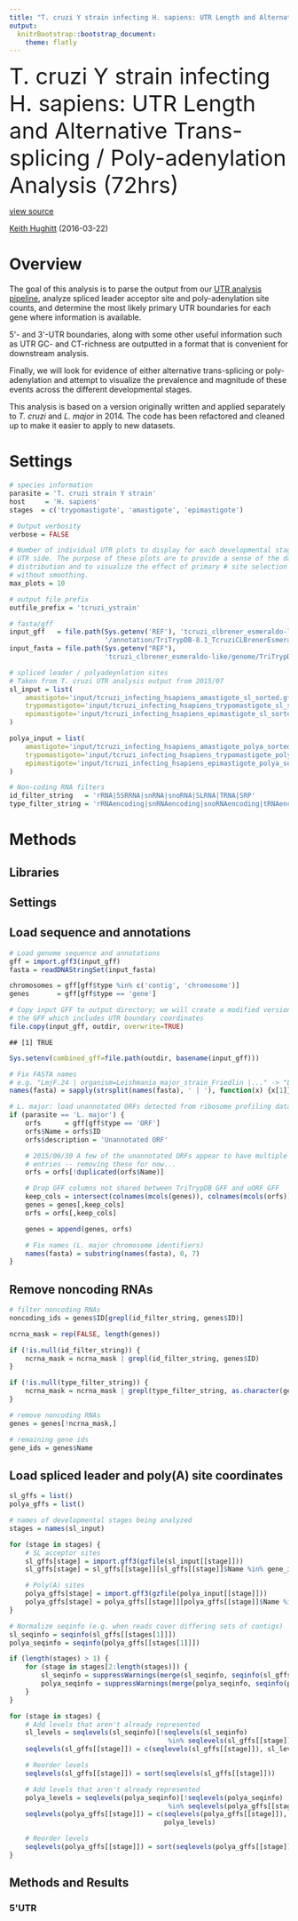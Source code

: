 ```yaml
---
title: "T. cruzi Y strain infecting H. sapiens: UTR Length and Alternative Trans-splicing / Poly-adenylation Analysis (72hrs)"
output:
  knitrBootstrap::bootstrap_document:
    theme: flatly
---
```




<div style='font-size:40px;'>T. cruzi Y strain infecting H. sapiens: UTR Length and Alternative Trans-splicing / Poly-adenylation Analysis (72hrs)</div>

[view source](README.rmd)

<a href='mailto:khughitt@umd.edu'>Keith Hughitt</a> (<time>2016-03-22</time>)

Overview
========

The goal of this analysis is to parse the output from our [UTR analysis
pipeline](https://github.com/elsayed-lab/utr_analysis), analyze spliced leader
acceptor site and poly-adenylation site counts, and determine the most likely
primary UTR boundaries for each gene where information is available.

5'- and 3'-UTR boundaries, along with some other useful information such as UTR
GC- and CT-richness are outputted in a format that is convenient for downstream
analysis.

Finally, we will look for evidence of either alternative trans-splicing or
poly-adenylation and attempt to visualize the prevalence and magnitude of
these events across the different developmental stages.

This analysis is based on a version originally written and applied separately
to *T. cruzi* and *L. major* in 2014. The code has been refactored and cleaned
up to make it easier to apply to new datasets.

Settings
========



```r
# species information
parasite = 'T. cruzi strain Y strain'
host     = 'H. sapiens'
stages  = c('trypomastigote', 'amastigote', 'epimastigote')

# Output verbosity
verbose = FALSE

# Number of individual UTR plots to display for each developmental stage and
# UTR side. The purpose of these plots are to provide a sense of the data
# distribution and to visualize the effect of primary # site selection with and
# without smoothing.
max_plots = 10

# output file prefix
outfile_prefix = 'tcruzi_ystrain'

# fasta/gff
input_gff   = file.path(Sys.getenv('REF'), 'tcruzi_clbrener_esmeraldo-like',
                        '/annotation/TriTrypDB-8.1_TcruziCLBrenerEsmeraldo-like.gff')
input_fasta = file.path(Sys.getenv("REF"), 
                        'tcruzi_clbrener_esmeraldo-like/genome/TriTrypDB-8.1_TcruziCLBrenerEsmeraldo-like_Genome.fasta')

# spliced leader / polyadeynlation sites
# Taken from T. cruzi UTR analysis output from 2015/07
sl_input = list(
    amastigote='input/tcruzi_infecting_hsapiens_amastigote_sl_sorted.gff.gz',
    trypomastigote='input/tcruzi_infecting_hsapiens_trypomastigote_sl_sorted.gff.gz',
    epimastigote='input/tcruzi_infecting_hsapiens_epimastigote_sl_sorted.gff.gz'
)

polya_input = list(
    amastigote='input/tcruzi_infecting_hsapiens_amastigote_polya_sorted.gff.gz',
    trypomastigote='input/tcruzi_infecting_hsapiens_trypomastigote_polya_sorted.gff.gz',
    epimastigote='input/tcruzi_infecting_hsapiens_epimastigote_polya_sorted.gff.gz'
)

# Non-coding RNA filters
id_filter_string   = 'rRNA|5SRRNA|snRNA|snoRNA|SLRNA|TRNA|SRP'
type_filter_string = 'rRNAencoding|snRNAencoding|snoRNAencoding|tRNAencoding'
```



Methods
=======

## Libraries



## Settings


## Load sequence and annotations


```r
# Load genome sequence and annotations
gff = import.gff3(input_gff)
fasta = readDNAStringSet(input_fasta)

chromosomes = gff[gff$type %in% c('contig', 'chromosome')]
genes       = gff[gff$type == 'gene']

# Copy input GFF to output directory; we will create a modified version of
# the GFF which includes UTR boundary coordinates
file.copy(input_gff, outdir, overwrite=TRUE)
```

```
## [1] TRUE
```

```r
Sys.setenv(combined_gff=file.path(outdir, basename(input_gff)))

# Fix FASTA names
# e.g. "LmjF.24 | organism=Leishmania_major_strain_Friedlin |..." -> "LmjF.24"
names(fasta) = sapply(strsplit(names(fasta), ' | '), function(x) {x[1]})

# L. major: load unannotated ORFs detected from ribosome profiling data
if (parasite == 'L. major') {
    orfs      = gff[gff$type == 'ORF']
    orfs$Name = orfs$ID
    orfs$description = 'Unannotated ORF'

    # 2015/06/30 A few of the unannotated ORFs appear to have multiple conflicting
    # entries -- removing these for now...
    orfs = orfs[!duplicated(orfs$Name)]

    # Drop GFF columns not shared between TriTrypDB GFF and uORF GFF
    keep_cols = intersect(colnames(mcols(genes)), colnames(mcols(orfs)))
    genes = genes[,keep_cols]
    orfs = orfs[,keep_cols]

    genes = append(genes, orfs)

    # Fix names (L. major chromosome identifiers)
    names(fasta) = substring(names(fasta), 0, 7)
}
```

## Remove noncoding RNAs


```r
# filter noncoding RNAs
noncoding_ids = genes$ID[grepl(id_filter_string, genes$ID)]

ncrna_mask = rep(FALSE, length(genes))

if (!is.null(id_filter_string)) {
    ncrna_mask = ncrna_mask | grepl(id_filter_string, genes$ID)
}

if (!is.null(type_filter_string)) {
    ncrna_mask = ncrna_mask | grepl(type_filter_string, as.character(genes$type))
}

# remove noncoding RNAs
genes = genes[!ncrna_mask,]

# remaining gene ids
gene_ids = genes$Name
```

## Load spliced leader and poly(A) site coordinates


```r
sl_gffs = list()
polya_gffs = list()

# names of developmental stages being analyzed
stages = names(sl_input)

for (stage in stages) {
    # SL acceptor sites
    sl_gffs[stage] = import.gff3(gzfile(sl_input[[stage]]))
    sl_gffs[stage] = sl_gffs[[stage]][sl_gffs[[stage]]$Name %in% gene_ids]

    # Poly(A) sites
    polya_gffs[stage] = import.gff3(gzfile(polya_input[[stage]]))
    polya_gffs[stage] = polya_gffs[[stage]][polya_gffs[[stage]]$Name %in% gene_ids]
}

# Normalize seqinfo (e.g. when reads cover differing sets of contigs)
sl_seqinfo = seqinfo(sl_gffs[[stages[1]]])
polya_seqinfo = seqinfo(polya_gffs[[stages[1]]])

if (length(stages) > 1) {
    for (stage in stages[2:length(stages)]) {
        sl_seqinfo = suppressWarnings(merge(sl_seqinfo, seqinfo(sl_gffs[[stage]])))
        polya_seqinfo = suppressWarnings(merge(polya_seqinfo, seqinfo(polya_gffs[[stage]])))
    }
}

for (stage in stages) {
    # Add levels that aren't already represented
    sl_levels = seqlevels(sl_seqinfo)[!seqlevels(sl_seqinfo) 
                                        %in% seqlevels(sl_gffs[[stage]])]
    seqlevels(sl_gffs[[stage]]) = c(seqlevels(sl_gffs[[stage]]), sl_levels)

    # Reorder levels
    seqlevels(sl_gffs[[stage]]) = sort(seqlevels(sl_gffs[[stage]]))

    # Add levels that aren't already represented
    polya_levels = seqlevels(polya_seqinfo)[!seqlevels(polya_seqinfo) 
                                        %in% seqlevels(polya_gffs[[stage]])]
    seqlevels(polya_gffs[[stage]]) = c(seqlevels(polya_gffs[[stage]]), 
                                       polya_levels)

    # Reorder levels
    seqlevels(polya_gffs[[stage]]) = sort(seqlevels(polya_gffs[[stage]]))
}
```

## Methods and Results

### 5'UTR
























